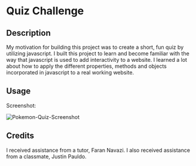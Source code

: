 # Quiz Challenge

## Description

My motivation for building this project was to create a short, fun quiz by utilizing javascript. I built this project to learn and become familiar with the way that javascript is used to add interactivity to a website. I learned a lot about how to apply the different properties, methods and objects incorporated in javascript to a real working website.

## Usage

Screenshot:

![Pokemon-Quiz-Screenshot](https://user-images.githubusercontent.com/116680523/202349234-f76ddd93-8869-4b19-a12f-9ba2c06eaaf8.png)


## Credits

I received assistance from a tutor, Faran Navazi. I also received assistance from a classmate, Justin Pauldo.
